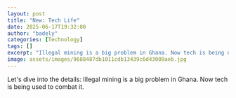 ```yaml
---
layout: post
title: "New: Tech Life"
date: 2025-06-17T19:32:00
author: "badely"
categories: [Technology]
tags: []
excerpt: "Illegal mining is a big problem in Ghana. Now tech is being used to combat it."
image: assets/images/9688487db1011cdb13439c6d43009aeb.jpg
---
```


Let's dive into the details: Illegal mining is a big problem in Ghana. Now tech is being used to combat it.

